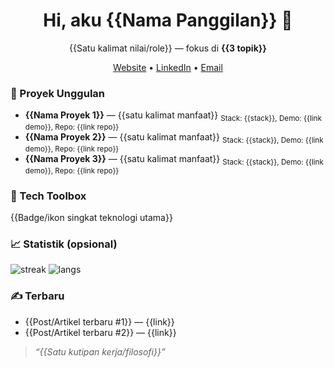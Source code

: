 <h1 align="center">Hi, aku {{Nama Panggilan}} 👋</h1>


<p align="center">
{{Satu kalimat nilai/role}} — fokus di <b>{{3 topik}}</b>
</p>


<p align="center">
<a href="{{Link Portfolio}}">Website</a> •
<a href="{{Link LinkedIn}}">LinkedIn</a> •
<a href="mailto:{{email}}">Email</a>
</p>


### 🚀 Proyek Unggulan
- **{{Nama Proyek 1}}** — {{satu kalimat manfaat}}
<sub>Stack: {{stack}}, Demo: {{link demo}}, Repo: {{link repo}}</sub>
- **{{Nama Proyek 2}}** — {{satu kalimat manfaat}}
<sub>Stack: {{stack}}, Demo: {{link demo}}, Repo: {{link repo}}</sub>
- **{{Nama Proyek 3}}** — {{satu kalimat manfaat}}
<sub>Stack: {{stack}}, Demo: {{link demo}}, Repo: {{link repo}}</sub>


### 🧰 Tech Toolbox
{{Badge/ikon singkat teknologi utama}}


### 📈 Statistik (opsional)
![streak](https://streak-stats.demolab.com?user={{username}})
![langs](https://github-readme-stats.vercel.app/api/top-langs/?username={{username}}&layout=compact)


### ✍️ Terbaru
- {{Post/Artikel terbaru #1}} — {{link}}
- {{Post/Artikel terbaru #2}} — {{link}}


> _“{{Satu kutipan kerja/filosofi}}”_